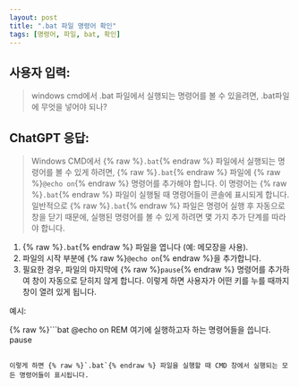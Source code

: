 ```yaml
---
layout: post
title: ".bat 파일 명령어 확인"
tags: [명령어, 파일, bat, 확인]
---
```


## 사용자 입력:
> windows cmd에서 .bat 파일에서 실행되는 명령어를 볼 수 있을려면, .bat파일에 무엇을 넣어야 되나?

## ChatGPT 응답:
> Windows CMD에서 {% raw %}`.bat`{% endraw %} 파일에서 실행되는 명령어를 볼 수 있게 하려면, {% raw %}`.bat`{% endraw %} 파일에 {% raw %}`@echo on`{% endraw %} 명령어를 추가해야 합니다. 이 명령어는 {% raw %}`.bat`{% endraw %} 파일이 실행될 때 명령어들이 콘솔에 표시되게 합니다. 일반적으로 {% raw %}`.bat`{% endraw %} 파일은 명령어 실행 후 자동으로 창을 닫기 때문에, 실행된 명령어를 볼 수 있게 하려면 몇 가지 추가 단계를 따라야 합니다.

1. {% raw %}`.bat`{% endraw %} 파일을 엽니다 (예: 메모장을 사용).
2. 파일의 시작 부분에 {% raw %}`@echo on`{% endraw %}을 추가합니다.
3. 필요한 경우, 파일의 마지막에 {% raw %}`pause`{% endraw %} 명령어를 추가하여 창이 자동으로 닫히지 않게 합니다. 이렇게 하면 사용자가 어떤 키를 누를 때까지 창이 열려 있게 됩니다.

예시:

{% raw %}```bat
@echo on
REM 여기에 실행하고자 하는 명령어들을 씁니다.
pause
```{% endraw %}

이렇게 하면 {% raw %}`.bat`{% endraw %} 파일을 실행할 때 CMD 창에서 실행되는 모든 명령어들이 표시됩니다.

